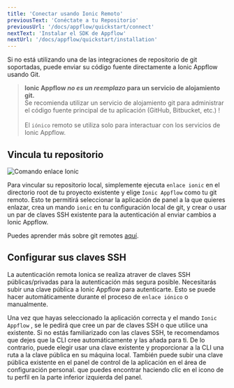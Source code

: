 ```yaml
---
title: 'Conectar usando Ionic Remoto'
previousText: 'Conéctate a tu Repositorio'
previousUrl: '/docs/appflow/quickstart/connect'
nextText: 'Instalar el SDK de Appflow'
nextUrl: '/docs/appflow/quickstart/installation'
---
```


Si no está utilizando una de las integraciones de repositorio de git soportadas, puede enviar su código fuente directamente a Ionic Appflow usando Git.

<blockquote>
  <b>Ionic Appflow <i>no es un reemplazo</i> para un servicio de alojamiento git.</b></br>
  Se recomienda utilizar un servicio de alojamiento git para administrar el código fuente principal de tu aplicación
  (GitHub, Bitbucket, etc.) !<br /><br />
  El <code>iónico</code> remoto se utiliza solo para interactuar con los servicios de Ionic Appflow.
</blockquote>

## Vincula tu repositorio

![Comando enlace Ionic](/docs/assets/img/appflow/ionic-link.gif)

Para vincular su repositorio local, simplemente ejecuta `enlace ionic` en el directorio root de tu proyecto existente y elige `Ionic Appflow` como tu git remoto. Esto te permitirá seleccionar la aplicación de panel a la que quieres enlazar, crea un mando `ionic` en tu configuración local de git, y crear o usar un par de claves SSH existente para la autenticación al enviar cambios a Ionic Appflow.

Puedes aprender más sobre git remotes [aquí](https://git-scm.com/book/en/v2/Git-Basics-Working-with-Remotes).

## Configurar sus claves SSH

La autenticación remota Ionica se realiza atraver de claves SSH públicas/privadas para la autenticación más segura posible. Necesitarás subir una clave pública a Ionic Appflow para autenticarte. Esto se puede hacer automáticamente durante el proceso de `enlace iónico` o manualmente.

Una vez que hayas seleccionado la aplicación correcta y el mando `Ionic Appflow` , se le pedirá que cree un par de claves SSH o que utilice una existente. Si no estás familiarizado con las claves SSH, te recomendamos que dejes que la CLI cree automáticamente y las añada para ti. De lo contrario, puede elegir usar una clave existente y proporcionar a la CLI una ruta a la clave pública en su máquina local. También puede subir una clave pública existente en el panel de control de la aplicación en el área de configuración personal. que puedes encontrar haciendo clic en el icono de tu perfil en la parte inferior izquierda del panel.
